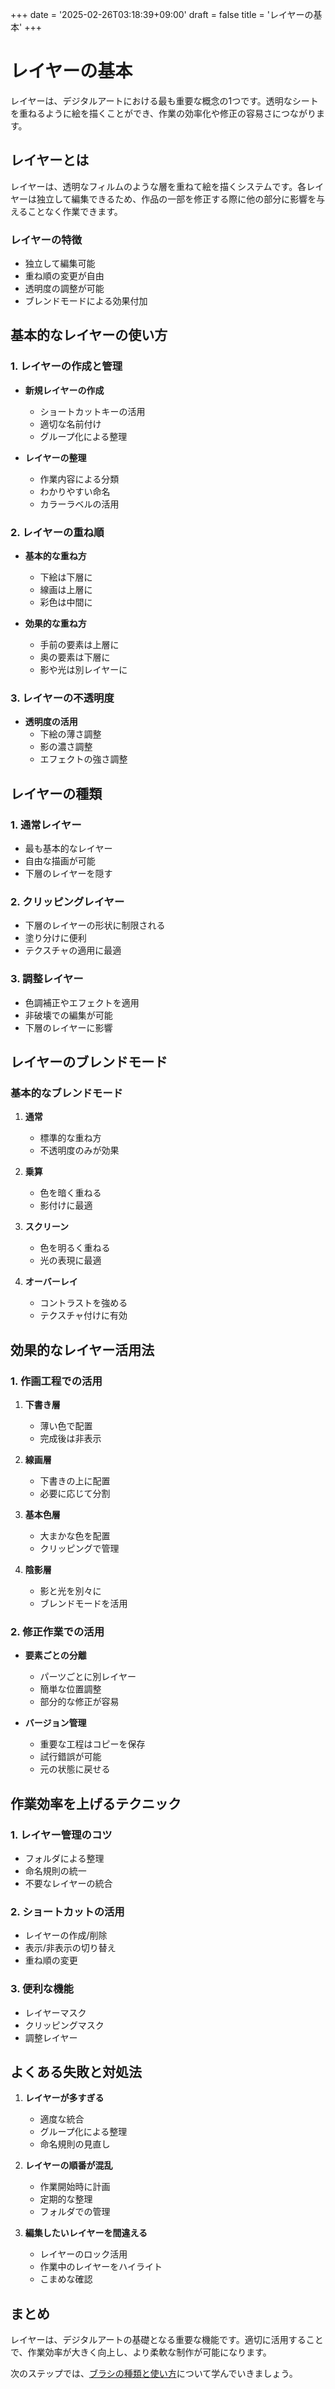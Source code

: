 +++
date = '2025-02-26T03:18:39+09:00'
draft = false
title = 'レイヤーの基本'
+++

# レイヤーの基本

レイヤーは、デジタルアートにおける最も重要な概念の1つです。透明なシートを重ねるように絵を描くことができ、作業の効率化や修正の容易さにつながります。

## レイヤーとは

レイヤーは、透明なフィルムのような層を重ねて絵を描くシステムです。各レイヤーは独立して編集できるため、作品の一部を修正する際に他の部分に影響を与えることなく作業できます。

### レイヤーの特徴
- 独立して編集可能
- 重ね順の変更が自由
- 透明度の調整が可能
- ブレンドモードによる効果付加

## 基本的なレイヤーの使い方

### 1. レイヤーの作成と管理
- **新規レイヤーの作成**
  - ショートカットキーの活用
  - 適切な名前付け
  - グループ化による整理

- **レイヤーの整理**
  - 作業内容による分類
  - わかりやすい命名
  - カラーラベルの活用

### 2. レイヤーの重ね順
- **基本的な重ね方**
  - 下絵は下層に
  - 線画は上層に
  - 彩色は中間に

- **効果的な重ね方**
  - 手前の要素は上層に
  - 奥の要素は下層に
  - 影や光は別レイヤーに

### 3. レイヤーの不透明度
- **透明度の活用**
  - 下絵の薄さ調整
  - 影の濃さ調整
  - エフェクトの強さ調整

## レイヤーの種類

### 1. 通常レイヤー
- 最も基本的なレイヤー
- 自由な描画が可能
- 下層のレイヤーを隠す

### 2. クリッピングレイヤー
- 下層のレイヤーの形状に制限される
- 塗り分けに便利
- テクスチャの適用に最適

### 3. 調整レイヤー
- 色調補正やエフェクトを適用
- 非破壊での編集が可能
- 下層のレイヤーに影響

## レイヤーのブレンドモード

### 基本的なブレンドモード
1. **通常**
   - 標準的な重ね方
   - 不透明度のみが効果

2. **乗算**
   - 色を暗く重ねる
   - 影付けに最適

3. **スクリーン**
   - 色を明るく重ねる
   - 光の表現に最適

4. **オーバーレイ**
   - コントラストを強める
   - テクスチャ付けに有効

## 効果的なレイヤー活用法

### 1. 作画工程での活用
1. **下書き層**
   - 薄い色で配置
   - 完成後は非表示

2. **線画層**
   - 下書きの上に配置
   - 必要に応じて分割

3. **基本色層**
   - 大まかな色を配置
   - クリッピングで管理

4. **陰影層**
   - 影と光を別々に
   - ブレンドモードを活用

### 2. 修正作業での活用
- **要素ごとの分離**
  - パーツごとに別レイヤー
  - 簡単な位置調整
  - 部分的な修正が容易

- **バージョン管理**
  - 重要な工程はコピーを保存
  - 試行錯誤が可能
  - 元の状態に戻せる

## 作業効率を上げるテクニック

### 1. レイヤー管理のコツ
- フォルダによる整理
- 命名規則の統一
- 不要なレイヤーの統合

### 2. ショートカットの活用
- レイヤーの作成/削除
- 表示/非表示の切り替え
- 重ね順の変更

### 3. 便利な機能
- レイヤーマスク
- クリッピングマスク
- 調整レイヤー

## よくある失敗と対処法

1. **レイヤーが多すぎる**
   - 適度な統合
   - グループ化による整理
   - 命名規則の見直し

2. **レイヤーの順番が混乱**
   - 作業開始時に計画
   - 定期的な整理
   - フォルダでの管理

3. **編集したいレイヤーを間違える**
   - レイヤーのロック活用
   - 作業中のレイヤーをハイライト
   - こまめな確認

## まとめ

レイヤーは、デジタルアートの基礎となる重要な機能です。適切に活用することで、作業効率が大きく向上し、より柔軟な制作が可能になります。

次のステップでは、[ブラシの種類と使い方](/posts/brush-types)について学んでいきましょう。
